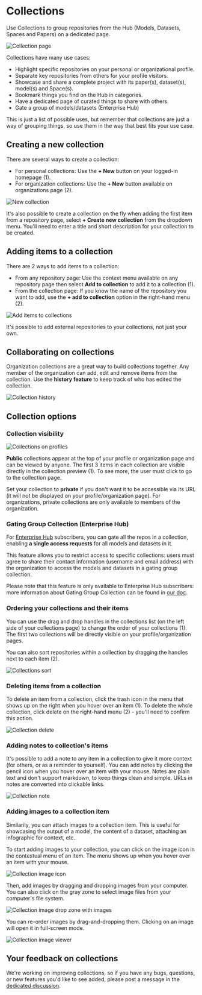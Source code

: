 # Collections

Use Collections to group repositories from the Hub (Models, Datasets, Spaces and Papers) on a dedicated page.

![Collection page](https://huggingface.co/datasets/huggingface/documentation-images/resolve/main/collections/collection-intro.webp)

Collections have many use cases:

- Highlight specific repositories on your personal or organizational profile.
- Separate key repositories from others for your profile visitors.
- Showcase and share a complete project with its paper(s), dataset(s), model(s) and Space(s).
- Bookmark things you find on the Hub in categories.
- Have a dedicated page of curated things to share with others.
- Gate a group of models/datasets (Enterprise Hub)

This is just a list of possible uses, but remember that collections are just a way of grouping things, so use them in the way that best fits your use case.

## Creating a new collection

There are several ways to create a collection:

- For personal collections: Use the **+ New** button on your logged-in homepage (1).
- For organization collections: Use the **+ New** button available on organizations page (2).

![New collection](https://huggingface.co/datasets/huggingface/documentation-images/resolve/main/collections/collection-new.webp)

It's also possible to create a collection on the fly when adding the first item from a repository page, select **+ Create new collection** from the dropdown menu.
You'll need to enter a title and short description for your collection to be created.

## Adding items to a collection

There are 2 ways to add items to a collection:

- From any repository page: Use the context menu available on any repository page then select **Add to collection** to add it to a collection (1).
- From the collection page: If you know the name of the repository you want to add, use the **+ add to collection** option in the right-hand menu (2).

![Add items to collections](https://huggingface.co/datasets/huggingface/documentation-images/resolve/main/collections/collection-add.webp)

It's possible to add external repositories to your collections, not just your own.

## Collaborating on collections

Organization collections are a great way to build collections together. Any member of the organization can add, edit and remove items from the collection.
Use the **history feature** to keep track of who has edited the collection.

![Collection history](https://huggingface.co/datasets/huggingface/documentation-images/resolve/main/collections/collection-history.webp)

## Collection options

### Collection visibility

![Collections on profiles](https://huggingface.co/datasets/huggingface/documentation-images/resolve/main/collections/collection-profile.webp)

**Public** collections appear at the top of your profile or organization page and can be viewed by anyone. The first 3 items in each collection are visible directly in the collection preview (1). To see more, the user must click to go to the collection page.

Set your collection to **private** if you don't want it to be accessible via its URL (it will not be displayed on your profile/organization page). For organizations, private collections are only available to members of the organization.

### Gating Group Collection (Enterprise Hub)

For [Enterprise Hub](https://huggingface.co/docs/hub/en/enterprise-hub) subscribers, you can gate all the repos in a collection, enabling **a single access requests** for all models and datasets in it.

This feature allows you to restrict access to specific collections: users must agree to share their contact information (username and email address) with the organization to access the models and datasets in a gating group collection.

Please note that this feature is only available to Enterprise Hub subscribers: more information about Gating Group Collection can be found in [our doc](https://huggingface.co/docs/hub/en/enterprise-hub-gating-group-collections).

### Ordering your collections and their items

You can use the drag and drop handles in the collections list (on the left side of your collections page) to change the order of your collections (1). The first two collections will be directly visible on your profile/organization pages.

You can also sort repositories within a collection by dragging the handles next to each item (2).

![Collections sort](https://huggingface.co/datasets/huggingface/documentation-images/resolve/main/collections/collection-sort.webp)

### Deleting items from a collection

To delete an item from a collection, click the trash icon in the menu that shows up on the right when you hover over an item (1).
To delete the whole collection, click delete on the right-hand menu (2) - you'll need to confirm this action.

![Collection delete](https://huggingface.co/datasets/huggingface/documentation-images/resolve/main/collections/collection-delete.webp)

### Adding notes to collection's items

It's possible to add a note to any item in a collection to give it more context (for others, or as a reminder to yourself). You can add notes by clicking the pencil icon when you hover over an item with your mouse. Notes are plain text and don't support markdown, to keep things clean and simple. URLs in notes are converted into clickable links.

![Collection note](https://huggingface.co/datasets/huggingface/documentation-images/resolve/main/collections/collection-note.webp)

### Adding images to a collection item

Similarily, you can attach images to a collection item. This is useful for showcasing the output of a model, the content of a dataset, attaching an infographic for context, etc.

To start adding images to your collection, you can click on the image icon in the contextual menu of an item. The menu shows up when you hover over an item with your mouse.

![Collection image icon](https://huggingface.co/datasets/huggingface/documentation-images/resolve/main/collections/collections-image-button.webp)

Then, add images by dragging and dropping images from your computer. You can also click on the gray zone to select image files from your computer's file system.


![Collection image drop zone with images](https://huggingface.co/datasets/huggingface/documentation-images/resolve/main/collections/collections-image-gallery.webp)

You can re-order images by drag-and-dropping them. Clicking on an image will open it in full-screen mode.

![Collection image viewer](https://huggingface.co/datasets/huggingface/documentation-images/resolve/main/collections/collections-image-viewer.webp)

## Your feedback on collections

We're working on improving collections, so if you have any bugs, questions, or new features you'd like to see added, please post a message in the [dedicated discussion](https://huggingface.co/spaces/huggingface/HuggingDiscussions/discussions/12).
